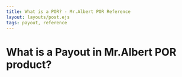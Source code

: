 ```yaml
---
title: What is a POR? - Mr.Albert POR Reference
layout: layouts/post.ejs
tags: payout, reference
---
```

# What is a Payout in Mr.Albert POR product?

